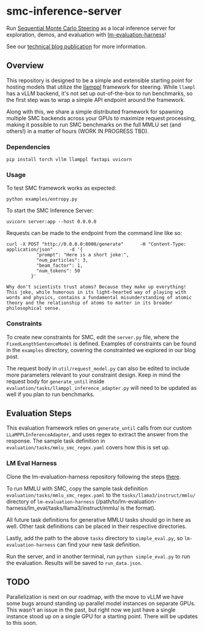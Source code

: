 # smc-inference-server

Run [Sequential Monte Carlo Steering](https://arxiv.org/abs/2306.03081) as a local inference server for exploration, demos, and evaluation with [lm-evaluation-harness](https://github.com/EleutherAI/lm-evaluation-harness)!

See our [technical blog publication](https://smc-blogpost.vercel.app/) for more information.

## Overview

This repository is designed to be a simple and extensible starting point for hosting models that utilize the [llamppl](https://github.com/genlm/llamppl) framework for steering. While `llampl` has a vLLM backend, it's not set up out-of-the-box to run benchmarks, so the first step was to wrap a simple API endpoint around the framework.

Along with this, we share a simple distributed framework for spawning multiple SMC backends across your GPUs to maximize request processing, making it possible to run SMC benchmarks on the full MMLU set (and others!) in a matter of hours (WORK IN PROGRESS TBD).

### Dependencies

```
pip install torch vllm llamppl fastapi uvicorn
```

### Usage

To test SMC framework works as expected:
```
python examples/entropy.py
```

To start the SMC Inference Server:

```
uvicorn server:app --host 0.0.0.0
```

Requests can be made to the endpoint from the command line like so:

```
curl -X POST "http://0.0.0.0:8000/generate"      -H "Content-Type: application/json"      -d '{
           "prompt": "Here is a short joke:",
           "num_particles": 3,
           "beam_factor": 1,
           "num_tokens": 50
         }'
```

```
Why don't scientists trust atoms? Because they make up everything!
This joke, while humorous in its light-hearted way of playing with words and physics, contains a fundamental misunderstanding of atomic theory and the relationship of atoms to matter in its broader philosophical sense.
```

### Constraints

To create new constraints for SMC, edit the `server.py` file, where the `FixedLengthSentenceModel` is defined. Examples of constraints can be found in the `examples` directory, covering the constrainted we explored in our blog post.

The request body in `util/request_model.py` can also be edited to include more parameters relevant to your constraint design. Keep in mind the request body for `generate_until` inside `evaluation/tasks/llamppl_inference_adapter.py` will need to be updated as well if you plan to run benchmarks.

## Evaluation Steps

This evaluation framework relies on `generate_until` calls from our custom `LLaMPPLInferenceAdapter`, and uses regex to extract the answer from the response. The sample task definition in `evaluation/tasks/mmlu_smc_regex.yaml` covers how this is set up.

### LM Eval Harness

Clone the lm-evaluation-harness repository following the steps [there](https://github.com/EleutherAI/lm-evaluation-harness?tab=readme-ov-file#install).

To run MMLU with SMC, copy the sample task definition `evaluation/tasks/mmlu_smc_regex.yaml` to the `tasks/llama3/instruct/mmlu/` directory of `lm-evaluation-harness` (/path/to/lm-evaluation-harness/lm_eval/tasks/llama3/instruct/mmlu/ is the format). 

All future task definitions for generative MMLU tasks should go in here as well. Other task definitions can be placed in their respective directories.

Lastly, add the path to the above `tasks` directory to `simple_eval.py`, so `lm-evaluation-harness` can find your new task definition.

Run the server, and in another terminal, run `python simple_eval.py` to run the evaluation. Results will be saved to `run_data.json`.

## TODO

Parallelization is next on our roadmap, with the move to vLLM we have some bugs around standing up parallel model instances on separate GPUs. This wasn't an issue in the past, but right now we just have a single instance stood up on a single GPU for a starting point. There will be updates to this soon.